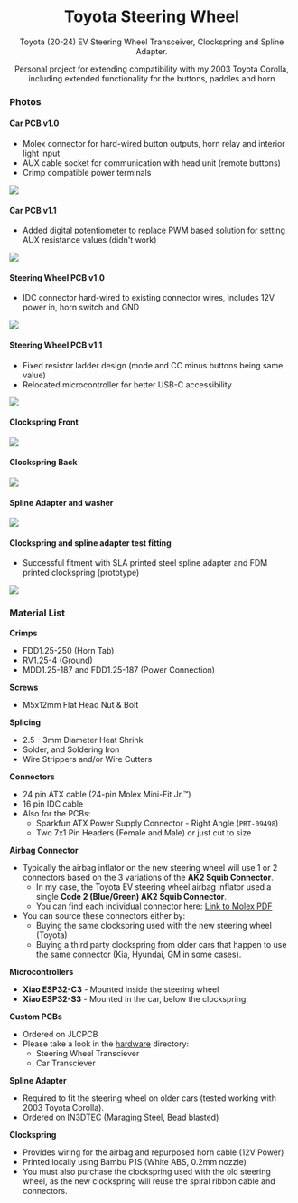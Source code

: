 <div align="center">
  <h1>Toyota Steering Wheel</h1>
  <p>Toyota (20-24) EV Steering Wheel Transceiver, Clockspring and Spline Adapter.</p>
  <p>Personal project for extending compatibility with my 2003 Toyota Corolla, including extended functionality for the buttons, paddles and horn</p>
</div>

### Photos

#### Car PCB v1.0
- Molex connector for hard-wired button outputs, horn relay and interior light input
- AUX cable socket for communication with head unit (remote buttons)
- Crimp compatible power terminals

<img src="assets/car-pcb-10.jpeg" />

#### Car PCB v1.1
- Added digital potentiometer to replace PWM based solution for setting AUX resistance values (didn't work)

<img src="assets/car-pcb-11.jpeg" />

#### Steering Wheel PCB v1.0
- IDC connector hard-wired to existing connector wires, includes 12V power in, horn switch and GND

<img src="assets/steering-wheel-pcb-10.jpeg" />

#### Steering Wheel PCB v1.1
- Fixed resistor ladder design (mode and CC minus buttons being same value)
- Relocated microcontroller for better USB-C accessibility

<img src="assets/steering-wheel-pcb-11.jpeg" />

#### Clockspring Front

<img src="assets/clockspring-front.jpeg" />

#### Clockspring Back

<img src="assets/clockspring-back.jpeg" />

#### Spline Adapter and washer

<img src="assets/spline-adapter.jpeg" />

#### Clockspring and spline adapter test fitting
- Successful fitment with SLA printed steel spline adapter and FDM printed clockspring (prototype)

<img src="assets/steering-wheel.jpeg" />

### Material List

**Crimps**

- FDD1.25-250 (Horn Tab)
- RV1.25-4 (Ground)
- MDD1.25-187 and FDD1.25-187 (Power Connection)

**Screws**

- M5x12mm Flat Head Nut & Bolt

**Splicing**

- 2.5 - 3mm Diameter Heat Shrink
- Solder, and Soldering Iron
- Wire Strippers and/or Wire Cutters

**Connectors**

- 24 pin ATX cable (24-pin Molex Mini-Fit Jr.™)
- 16 pin IDC cable
- Also for the PCBs:
  - Sparkfun ATX Power Supply Connector - Right Angle (`PRT-09498`)
  - Two 7x1 Pin Headers (Female and Male) or just cut to size

**Airbag Connector**

- Typically the airbag inflator on the new steering wheel will use 1 or 2 connectors based on the 3 variations of the **AK2 Squib Connector**.
  - In my case, the Toyota EV steering wheel airbag inflator used a single **Code 2 (Blue/Green) AK2 Squib Connector**.
  - You can find each individual connector here: [Link to Molex PDF](https://www.content.molex.com/dxdam/literature/987650-4993.pdf)
- You can source these connectors either by:
  - Buying the same clockspring used with the new steering wheel (Toyota)
  - Buying a third party clockspring from older cars that happen to use the same connector (Kia, Hyundai, GM in some cases).

**Microcontrollers**

- **Xiao ESP32-C3** - Mounted inside the steering wheel
- **Xiao ESP32-S3** - Mounted in the car, below the clockspring

**Custom PCBs**

- Ordered on JLCPCB
- Please take a look in the [hardware](/hardware) directory:
  - Steering Wheel Transciever
  - Car Transciever

**Spline Adapter**

- Required to fit the steering wheel on older cars (tested working with 2003 Toyota Corolla).
- Ordered on IN3DTEC (Maraging Steel, Bead blasted)

**Clockspring**

- Provides wiring for the airbag and repurposed horn cable (12V Power)
- Printed locally using Bambu P1S (White ABS, 0.2mm nozzle)
- You must also purchase the clockspring used with the old steering wheel, as the new clockspring will reuse the spiral ribbon cable and connectors.
